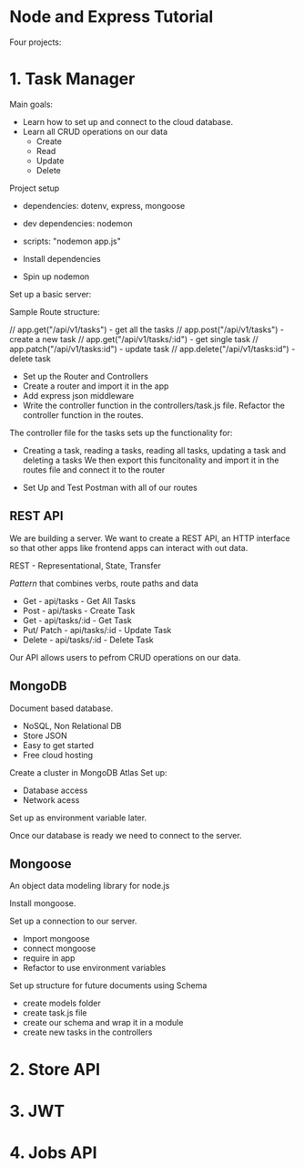 # Node and Express Tutorial

Four projects:

# 1. Task Manager

Main goals:

- Learn how to set up and connect to the cloud database.
- Learn all CRUD operations on our data
  - Create
  - Read
  - Update
  - Delete

Project setup

- dependencies: dotenv, express, mongoose
- dev dependencies: nodemon
- scripts: "nodemon app.js"

- Install dependencies
- Spin up nodemon

Set up a basic server:

Sample Route structure:

// app.get("/api/v1/tasks") - get all the tasks
// app.post("/api/v1/tasks") - create a new task
// app.get("/api/v1/tasks/:id") - get single task
// app.patch("/api/v1/tasks:id") - update task
// app.delete("/api/v1/tasks:id") - delete task

- Set up the Router and Controllers
- Create a router and import it in the app
- Add express json middleware
- Write the controller function in the controllers/task.js file.
  Refactor the controller function in the routes.

The controller file for the tasks sets up the functionality for:

- Creating a task, reading a tasks, reading all tasks, updating a task and deleting a tasks
  We then export this funcitonality and import it in the routes file and connect it to the router

- Set Up and Test Postman with all of our routes

## REST API

We are building a server. We want to create a REST API, an HTTP interface so that other apps
like frontend apps can interact with out data.

REST - Representational, State, Transfer

_Pattern_ that combines verbs, route paths and data

- Get - api/tasks - Get All Tasks
- Post - api/tasks - Create Task
- Get - api/tasks/:id - Get Task
- Put/ Patch - api/tasks/:id - Update Task
- Delete - api/tasks/:id - Delete Task

Our API allows users to pefrom CRUD operations on our data.

## MongoDB

Document based database.

- NoSQL, Non Relational DB
- Store JSON
- Easy to get started
- Free cloud hosting

Create a cluster in MongoDB Atlas
Set up:

- Database access
- Network acess

Set up as environment variable later.

Once our database is ready we need to connect to the server.

## Mongoose

An object data modeling library for node.js

Install mongoose.

Set up a connection to our server.

- Import mongoose
- connect mongoose
- require in app
- Refactor to use environment variables

Set up structure for future documents using Schema

- create models folder
- create task.js file
- create our schema and wrap it in a module
- create new tasks in the controllers

# 2. Store API

# 3. JWT

# 4. Jobs API
